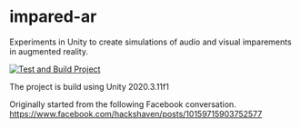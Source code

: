# impared-ar
Experiments in Unity to create simulations of audio and visual imparements in augmented reality.

[![Test and Build Project](https://github.com/Hackshaven/impaired-ar/actions/workflows/main.yml/badge.svg)](https://github.com/Hackshaven/impaired-ar/actions/workflows/main.yml)

The project is build using Unity 2020.3.11f1

Originally started from the following Facebook conversation. https://www.facebook.com/hackshaven/posts/10159715903752577
